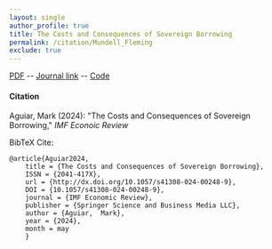 ```yaml
---
layout: single 
author_profile: true 
title: The Costs and Consequences of Sovereign Borrowing 
permalink: /citation/Mundell_Fleming
exclude: true
---
```


[PDF](https://markaguiar.github.io/files/MFwriteup.pdf) -- [Journal link]() -- [Code](https://links.springernature.com/f/a/-cH5H9M6iv99gbLCtuAaag~~/AABE5gA~/RgRoMI3NP0SlaHR0cHM6Ly9saW5rLnNwcmluZ2VyLmNvbS8xMC4xMDU3L3M0MTMwOC0wMjQtMDAyNDgtOT91dG1fc291cmNlPXJjdF9jb25ncmF0ZW1haWx0JnV0bV9tZWRpdW09ZW1haWwmdXRtX2NhbXBhaWduPW5vbm9hXzIwMjQwNTIyJnV0bV9jb250ZW50PTEwLjEwNTcvczQxMzA4LTAyNC0wMDI0OC05VwNzcGNCCmZGzQhOZhUldv5SFW1hZ3VpYXJAcHJpbmNldG9uLmVkdVgEAAAHLQ~~)
#### Citation

Aguiar, Mark (2024): "The Costs and Consequences of Sovereign Borrowing," *IMF Econoic Review*



BibTeX Cite:

	@article{Aguiar2024,
		title = {The Costs and Consequences of Sovereign Borrowing},
		ISSN = {2041-417X},
		url = {http://dx.doi.org/10.1057/s41308-024-00248-9},
		DOI = {10.1057/s41308-024-00248-9},
		journal = {IMF Economic Review},
		publisher = {Springer Science and Business Media LLC},
		author = {Aguiar,  Mark},
		year = {2024},
		month = may
		}